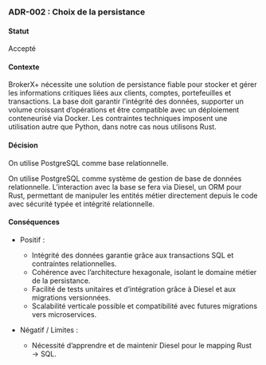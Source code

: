### ADR-002 : Choix de la persistance
#### Statut
Accepté 
#### Contexte 
BrokerX+ nécessite une solution de persistance fiable pour stocker et gérer les informations critiques liées aux clients, comptes, portefeuilles et transactions. La base doit garantir l’intégrité des données, supporter un volume croissant d’opérations et être compatible avec un déploiement conteneurisé via Docker. Les contraintes techniques imposent une utilisation autre que Python, dans notre cas nous utilisons Rust. 

#### Décision
On utilise PostgreSQL comme base relationnelle.

On utilise PostgreSQL comme système de gestion de base de données relationnelle. L’interaction avec la base se fera via Diesel, un ORM pour Rust, permettant de manipuler les entités métier directement depuis le code avec sécurité typée et intégrité relationnelle.

#### Conséquences
- Positif :
    - Intégrité des données garantie grâce aux transactions SQL et contraintes relationnelles.
    - Cohérence avec l’architecture hexagonale, isolant le domaine métier de la persistance.
    - Facilité de tests unitaires et d’intégration grâce à Diesel et aux migrations versionnées.
    - Scalabilité verticale possible et compatibilité avec futures migrations vers microservices.

- Négatif / Limites :
    - Nécessité d’apprendre et de maintenir Diesel pour le mapping Rust → SQL.
  